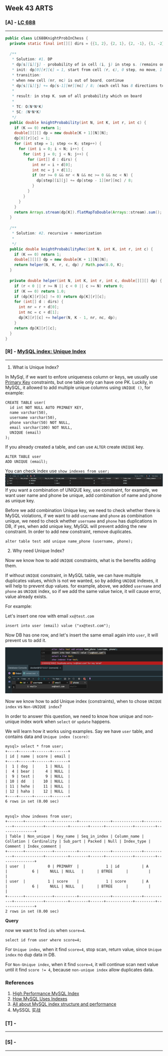 ## Week 43 ARTS

### [A] - [LC 688](https://github.com/snowan/interviews/blob/master/java/src/leetcode/dpgreedy/LC688/LC688KnightProbInChess.java)
---
```java
public class LC688KnightProbInChess {
  private static final int[][] dirs = {{1, 2}, {2, 1}, {2, -1}, {1, -2}, {-1, -2}, {-2, -1}, {-2, 1}, {-1, 2}};

  /**
   * Solution: #1. DP
   * dp[s][i][j] - probability of in cell (i, j) in step s. (remains on the board)
   * init: dp[0][r][c] = 1, start from cell (r, c), 0 step, no move, 1
   * transition:
   * when new cell (nr, nc) is out of board, continue
   * dp[s][i][j] += dp[s-1][nr][nc] / 8; (each cell has 8 directions to move, current probability from previous cell (nr, nc) / 8)
   *
   * result: in step K, sum of all probability which on board
   *
   * TC: O(N*N*K)
   * SC: (N*N*K)
   */
  public double knightProbability(int N, int K, int r, int c) {
    if (K == 0) return 1;
    double[][][] dp = new double[K + 1][N][N];
    dp[0][r][c] = 1;
    for (int step = 1; step <= K; step++) {
      for (int i = 0; i < N; i++) {
        for (int j = 0; j < N; j++) {
          for (int[] d : dirs) {
            int nr = i + d[0];
            int nc = j + d[1];
            if (nr >= 0 && nr < N && nc >= 0 && nc < N) {
              dp[step][i][j] += dp[step - 1][nr][nc] / 8;
            }
          }
        }
      }
    }
    return Arrays.stream(dp[K]).flatMapToDouble(Arrays::stream).sum();
  }

  /**
   * Solution: #2. recursive + memorization
   *
   */
  public double knightProbabilityRec(int N, int K, int r, int c) {
    if (K == 0) return 1;
    double[][][] dp = new double[K + 1][N][N];
    return helper(N, K, r, c, dp) / Math.pow(8.0, K);
  }

  private double helper(int N, int K, int r, int c, double[][][] dp) {
    if (r < 0 || r >= N || c < 0 || c >= N) return 0;
    if (K == 0) return 1.0;
    if (dp[K][r][c] != 0) return dp[K][r][c];
    for (int[] d : dirs) {
      int nr = r + d[0];
      int nc = c + d[1];
      dp[K][r][c] += helper(N, K - 1, nr, nc, dp);
    }
    return dp[K][r][c];
  }
}
```

### [R] - [MySQL index: Unique Index](http://www.mysqltutorial.org/mysql-unique/)
---

1. What is Unique Index?

In MySql, if we want to enfore uniqueness column or keys, we usually use [Primary Key](https://dev.mysql.com/doc/refman/5.6/en/primary-key-optimization.html) constraints, but one table only can have one PK. Luckily, in MySQL, it allowed to add multiple unique columns using `UNIQUE ()`, for example:
```
CREATE TABLE user(
  id int NOT NULL AUTO PRIMAEY KEY,
  name varchar(50),
  username varchar(50),
  phone varchar(50) NOT NULL,
  email varchar(100) NOT NULL,
  UNIQUE (email)
);
```
If you already created a table, and can use `ALTER` create `UNIQUE` key.
```
ALTER TABLE user
ADD UNIQUE (email);
```
You can check index use `show indexes from user;`
![alt text](./images/mysql_unique_index_1.png)
If you want a combination of UNIQUE key, use constraint, for example, 
we want user name and phone be unique, add combination of name and phone as unique key. 

Before we add combination Unique key, we need to check whether there is MySQL violations, if we want to add `username` and `phone` as combination unique, we need to check whether `username` and `phone` has duplications in DB, if yes, when add unique key, MySQL will prevent adding the new constraint. In order to add new constraint, remove duplicates. 
```
alter table test add unique name_phone (username, phone);
```
2. Why need Unique Index?

Now we know how to add `UNIQUE` constraints, what is the benefits adding them.

If without `UNIQUE` constraint, in MySQL table, we can have multiple duplicates values, which is not we wanted, so by adding `UNIQUE` indexes, it will help to prevent dup values. for example, above, we added `username` and `phone` as `UNIQUE` index, so if we add the same value twice, it will cause error, value already exists.

For example:

Let's insert one row with email `xx@test.com`
```
insert into user (email) value ("xx@test.com");
```
Now DB has one row, and let's insert the same email again into `user`, it will prevent us to add it. 

![alt text](./images/mysql_unique_index_2.png)

Now we know how to add Unique index (constraints), when to chose `UNIQUE index` vs `Non-UNIQUE index`?

In order to answer this question, we need to know how unique and non-unique index work when `select` or `update` happens.

We will learn how it works using examples. Say we have `user` table, and contains data and `Unique index (score)`:
```
mysql> select * from user;
+----+------+-------+-------+
| id | name | score | email |
+----+------+-------+-------+
|  1 | dog  |     1 | NULL  |
|  4 | bear |     4 | NULL  |
|  9 | test |     9 | NULL  |
| 10 | dd   |    10 | NULL  |
| 11 | hehe |    11 | NULL  |
| 12 | haha |    12 | NULL  |
+----+------+-------+-------+
6 rows in set (0.00 sec)


mysql> show indexes from user;
+-------+------------+----------+--------------+-------------+-----------+-------------+----------+--------+------+------------+---------+---------------+
| Table | Non_unique | Key_name | Seq_in_index | Column_name | Collation | Cardinality | Sub_part | Packed | Null | Index_type | Comment | Index_comment |
+-------+------------+----------+--------------+-------------+-----------+-------------+----------+--------+------+------------+---------+---------------+
| user  |          0 | PRIMARY  |            1 | id          | A         |           6 |     NULL | NULL   |      | BTREE      |         |               |
| user  |          1 | score    |            1 | score       | A         |           6 |     NULL | NULL   |      | BTREE      |         |               |
+-------+------------+----------+--------------+-------------+-----------+-------------+----------+--------+------+------------+---------+---------------+
2 rows in set (0.00 sec)
```

**Query**

now we want to find `ids` when `score=4`. 

```
select id from user where score=4;
```
For `Unique index`, when it find `score=4`, stop scan, return value, since `Unique index` no dup data in DB.

For `Non-Unique index`, when it find `score=4`, it will continue scan next value until it find `score != 4`, because `non-unique index` allow duplicates data. 



### References
1. [High Performance MySQL Index](https://www.oreilly.com/library/view/high-performance-mysql/0596003064/ch04.html)
2. [How MySQL Uses Indexes](https://dev.mysql.com/doc/refman/5.6/en/mysql-indexes.html)
3. [All about MySQL index structure and performance](https://www.vertabelo.com/blog/technical-articles/all-about-indexes-part-2-mysql-index-structure-and-performance)
4. MySSQL 实战
   
### [T] -
---

### [S] - 
---
